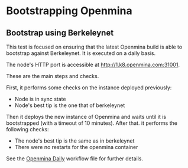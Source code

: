 # Bootstrapping Openmina

## Bootstrap using Berkeleynet

This test is focused on ensuring that the latest Openmina build is able to
bootstrap against Berkeleynet. It is executed on a daily basis.

The node's HTTP port is accessible at http://1.k8.openmina.com:31001.

These are the main steps and checks.

First, it performs some checks on the instance deployed previously:
- Node is in sync state
- Node's best tip is the one that of berkeleynet

Then it deploys the new instance of Openmina and waits until it is bootstrapped
(with a timeout of 10 minutes). After that. it performs the following checks:

- The node's best tip is the same as in berkeleynet
- There were no restarts for the openmina container


See the [Openmina Daily](../../.github/workflows/daily.yaml) workflow file for
further details.

